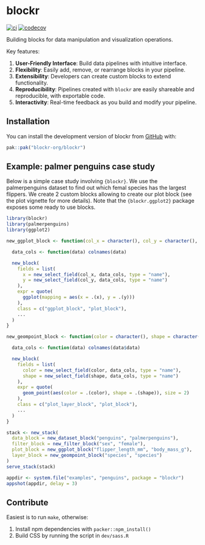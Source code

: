 
<!-- README.md is generated from README.Rmd. Please edit that file -->

# blockr

<!-- badges: start -->

[![ci](https://github.com/blockr-org/blockr/actions/workflows/ci.yml/badge.svg)](https://github.com/blockr-org/blockr/actions/workflows/ci.yml)
[![codecov](https://codecov.io/github/blockr-org/blockr/graph/badge.svg?token=9AO88LK8FJ)](https://codecov.io/github/blockr-org/blockr)
<!-- badges: end -->

Building blocks for data manipulation and visualization operations.

Key features:

1.  **User-Friendly Interface**: Build data pipelines with intuitive
    interface.
2.  **Flexibility**: Easily add, remove, or rearrange blocks in your
    pipeline.
3.  **Extensibility**: Developers can create custom blocks to extend
    functionality.
4.  **Reproducibility**: Pipelines created with `blockr` are easily
    shareable and reproducible, with exportable code.
5.  **Interactivity**: Real-time feedback as you build and modify your
    pipeline.

## Installation

You can install the development version of blockr from
[GitHub](https://github.com/) with:

``` r
pak::pak("blockr-org/blockr")
```

## Example: palmer penguins case study

Below is a simple case study involving `{blockr}`. We use the
palmerpenguins dataset to find out which femal species has the largest
flippers. We create 2 custom blocks allowing to create our plot block
(see the plot vignette for more details). Note that the
`{blockr.ggplot2}` package exposes some ready to use blocks.

``` r
library(blockr)
library(palmerpenguins)
library(ggplot2)

new_ggplot_block <- function(col_x = character(), col_y = character(), ...) {

  data_cols <- function(data) colnames(data)

  new_block(
    fields = list(
      x = new_select_field(col_x, data_cols, type = "name"),
      y = new_select_field(col_y, data_cols, type = "name")
    ),
    expr = quote(
      ggplot(mapping = aes(x = .(x), y = .(y)))
    ),
    class = c("ggplot_block", "plot_block"),
    ...
  )
}

new_geompoint_block <- function(color = character(), shape = character(), ...) {

  data_cols <- function(data) colnames(data$data)

  new_block(
    fields = list(
      color = new_select_field(color, data_cols, type = "name"),
      shape = new_select_field(shape, data_cols, type = "name")
    ),
    expr = quote(
      geom_point(aes(color = .(color), shape = .(shape)), size = 2)
    ),
    class = c("plot_layer_block", "plot_block"),
    ...
  )
}

stack <- new_stack(
  data_block = new_dataset_block("penguins", "palmerpenguins"),
  filter_block = new_filter_block("sex", "female"), 
  plot_block = new_ggplot_block("flipper_length_mm", "body_mass_g"),
  layer_block = new_geompoint_block("species", "species")
)
serve_stack(stack)
```

``` r
appdir <- system.file("examples", "penguins", package = "blockr")
appshot(appdir, delay = 3)
```

## Contribute

Easiest is to run `make`, otherwise:

1.  Install npm dependencies with `packer::npm_install()`
2.  Build CSS by running the script in `dev/sass.R`
